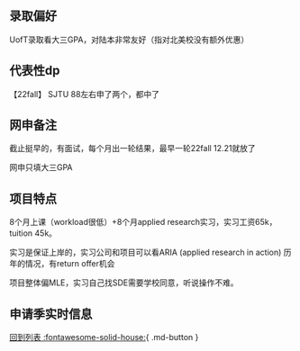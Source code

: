 ## 录取偏好
UofT录取看大三GPA，对陆本非常友好（指对北美校没有额外优惠）
## 代表性dp
【22fall】 SJTU 88左右申了两个，都中了
## 网申备注
截止挺早的，有面试，每个月出一轮结果，最早一轮22fall 12.21就放了

网申只填大三GPA
## 项目特点
8个月上课（workload很低）+8个月applied research实习，实习工资65k，tuition 45k。

实习是保证上岸的，实习公司和项目可以看ARIA (applied research in action) 历年的情况，有return offer机会

项目整体偏MLE，实习自己找SDE需要学校同意，听说操作不难。
## 申请季实时信息

[回到列表 :fontawesome-solid-house:](选校梯度.md){ .md-button }
